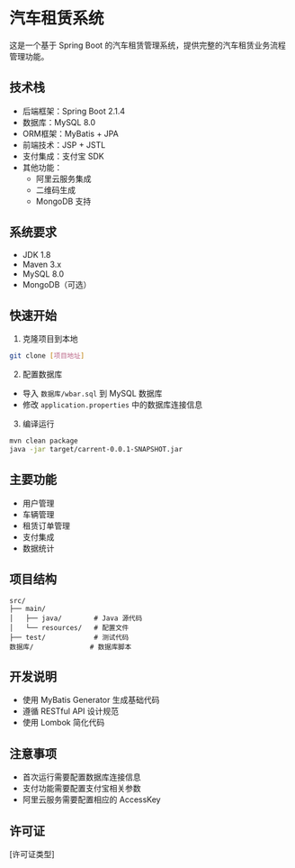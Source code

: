 # 汽车租赁系统

这是一个基于 Spring Boot 的汽车租赁管理系统，提供完整的汽车租赁业务流程管理功能。

## 技术栈

- 后端框架：Spring Boot 2.1.4
- 数据库：MySQL 8.0
- ORM框架：MyBatis + JPA
- 前端技术：JSP + JSTL
- 支付集成：支付宝 SDK
- 其他功能：
  - 阿里云服务集成
  - 二维码生成
  - MongoDB 支持

## 系统要求

- JDK 1.8
- Maven 3.x
- MySQL 8.0
- MongoDB（可选）

## 快速开始

1. 克隆项目到本地
```bash
git clone [项目地址]
```

2. 配置数据库
- 导入 `数据库/wbar.sql` 到 MySQL 数据库
- 修改 `application.properties` 中的数据库连接信息

3. 编译运行
```bash
mvn clean package
java -jar target/carrent-0.0.1-SNAPSHOT.jar
```

## 主要功能

- 用户管理
- 车辆管理
- 租赁订单管理
- 支付集成
- 数据统计

## 项目结构

```
src/
├── main/
│   ├── java/        # Java 源代码
│   └── resources/   # 配置文件
├── test/            # 测试代码
数据库/              # 数据库脚本
```

## 开发说明

- 使用 MyBatis Generator 生成基础代码
- 遵循 RESTful API 设计规范
- 使用 Lombok 简化代码

## 注意事项

- 首次运行需要配置数据库连接信息
- 支付功能需要配置支付宝相关参数
- 阿里云服务需要配置相应的 AccessKey

## 许可证

[许可证类型]
